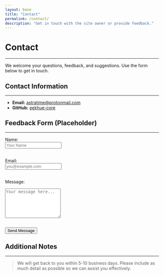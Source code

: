 ```yaml
---
layout: base
title: "Contact"
permalink: /contact/
description: "Get in touch with the site owner or provide feedback."
---
```


# Contact
---
We welcome your questions, feedback, and suggestions. Use the form below to get in touch.

## Contact Information
---
- **Email:** <a href="mailto:astratime@protonmail.com">astratime@protonmail.com</a>
- **GitHub:** [eekhue-core](https://github.com/astra-timinikey/eekhue-core)

## Feedback Form (Placeholder)
---
<form action="#" method="post">
  <label for="name">Name:</label><br>
  <input type="text" id="name" name="name" placeholder="Your Name" required><br><br>
  
  <label for="email">Email:</label><br>
  <input type="email" id="email" name="email" placeholder="you@example.com" required><br><br>
  
  <label for="message">Message:</label><br>
  <textarea id="message" name="message" rows="6" placeholder="Your message here..." required></textarea><br><br>
  
  <button type="submit">Send Message</button>
</form>

## Additional Notes
---
> We will get back to you within 5-10 business days. Please include as much detail as possible so we can assist you effectively.


